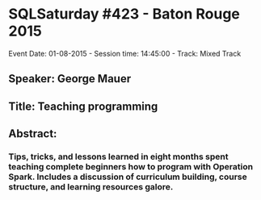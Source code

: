 # SQLSaturday #423 - Baton Rouge 2015
Event Date: 01-08-2015 - Session time: 14:45:00 - Track: Mixed Track
## Speaker: George Mauer
## Title: Teaching programming
## Abstract:
### Tips, tricks, and lessons learned in eight months spent teaching complete beginners how to program with Operation Spark. Includes a discussion of curriculum building, course structure, and learning resources galore.
